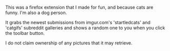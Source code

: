 This was a firefox extension that I made for fun, and because cats are funny.  I'm also a dog person.

It grabs the newest submissions from imgur.com's 'startledcats' and 'catgifs' subreddit galleries and shows a random one to you when you click the toolbar button.

I do not claim ownership of any pictures that it may retrieve.